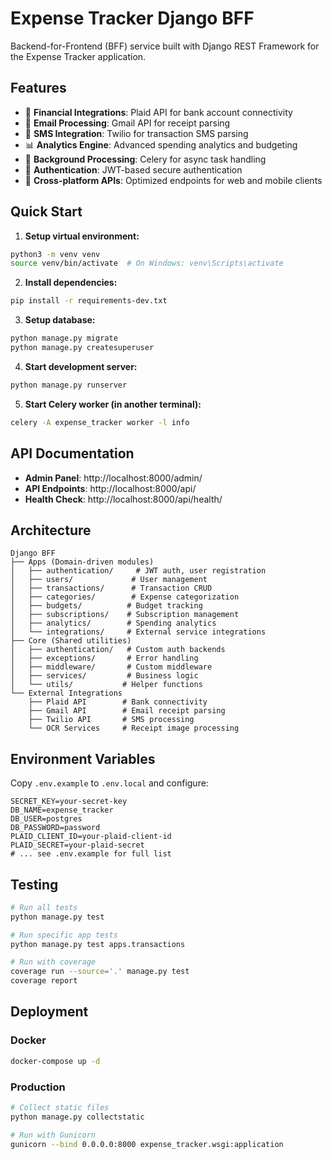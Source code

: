 # Expense Tracker Django BFF

Backend-for-Frontend (BFF) service built with Django REST Framework for the Expense Tracker application.

## Features

- 🏦 **Financial Integrations**: Plaid API for bank account connectivity
- 📧 **Email Processing**: Gmail API for receipt parsing
- 📱 **SMS Integration**: Twilio for transaction SMS parsing
- 📊 **Analytics Engine**: Advanced spending analytics and budgeting
- 🔄 **Background Processing**: Celery for async task handling
- 🔐 **Authentication**: JWT-based secure authentication
- 📱 **Cross-platform APIs**: Optimized endpoints for web and mobile clients

## Quick Start

1. **Setup virtual environment:**
```bash
python3 -m venv venv
source venv/bin/activate  # On Windows: venv\Scripts\activate
```

2. **Install dependencies:**
```bash
pip install -r requirements-dev.txt
```

3. **Setup database:**
```bash
python manage.py migrate
python manage.py createsuperuser
```

4. **Start development server:**
```bash
python manage.py runserver
```

5. **Start Celery worker (in another terminal):**
```bash
celery -A expense_tracker worker -l info
```

## API Documentation

- **Admin Panel**: http://localhost:8000/admin/
- **API Endpoints**: http://localhost:8000/api/
- **Health Check**: http://localhost:8000/api/health/

## Architecture

```
Django BFF
├── Apps (Domain-driven modules)
│   ├── authentication/     # JWT auth, user registration
│   ├── users/             # User management
│   ├── transactions/      # Transaction CRUD
│   ├── categories/        # Expense categorization
│   ├── budgets/          # Budget tracking
│   ├── subscriptions/    # Subscription management
│   ├── analytics/        # Spending analytics
│   └── integrations/     # External service integrations
├── Core (Shared utilities)
│   ├── authentication/   # Custom auth backends
│   ├── exceptions/       # Error handling
│   ├── middleware/       # Custom middleware
│   ├── services/         # Business logic
│   └── utils/           # Helper functions
└── External Integrations
    ├── Plaid API        # Bank connectivity
    ├── Gmail API        # Email receipt parsing
    ├── Twilio API       # SMS processing
    └── OCR Services     # Receipt image processing
```

## Environment Variables

Copy `.env.example` to `.env.local` and configure:

```env
SECRET_KEY=your-secret-key
DB_NAME=expense_tracker
DB_USER=postgres
DB_PASSWORD=password
PLAID_CLIENT_ID=your-plaid-client-id
PLAID_SECRET=your-plaid-secret
# ... see .env.example for full list
```

## Testing

```bash
# Run all tests
python manage.py test

# Run specific app tests
python manage.py test apps.transactions

# Run with coverage
coverage run --source='.' manage.py test
coverage report
```

## Deployment

### Docker

```bash
docker-compose up -d
```

### Production

```bash
# Collect static files
python manage.py collectstatic

# Run with Gunicorn
gunicorn --bind 0.0.0.0:8000 expense_tracker.wsgi:application
```
